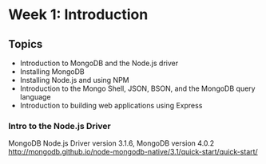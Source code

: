 # Week 1: Introduction

## Topics
  * Introduction to MongoDB and the Node.js driver
  * Installing MongoDB
  * Installing Node.js and using NPM
  * Introduction to the Mongo Shell, JSON, BSON, and the MongoDB query language
  * Introduction to building web applications using Express

### Intro to the Node.js Driver
MongoDB Node.js Driver version 3.1.6, MongoDB version 4.0.2\
http://mongodb.github.io/node-mongodb-native/3.1/quick-start/quick-start/
